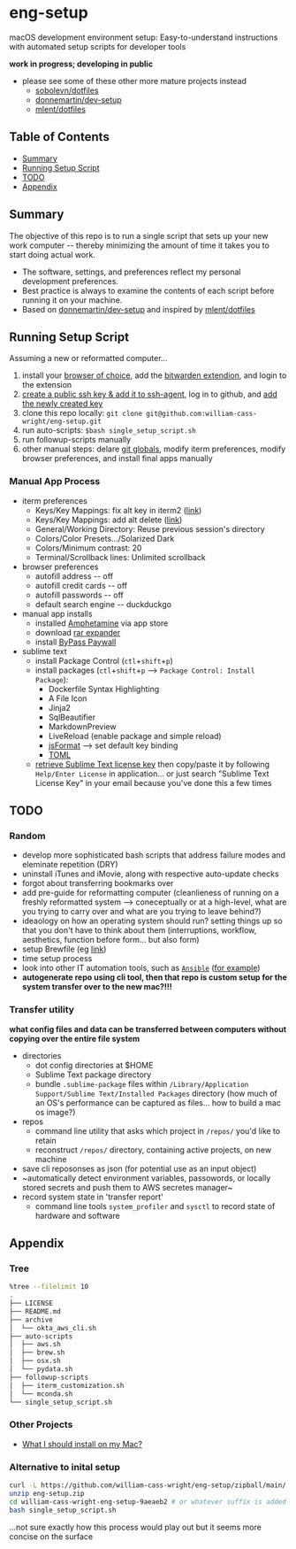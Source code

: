 # eng-setup
macOS development environment setup: Easy-to-understand instructions with automated setup scripts for developer tools

**work in progress; developing in public**
- please see some of these other more mature projects instead
	- [sobolevn/dotfiles](https://github.com/sobolevn/dotfiles)
	- [donnemartin/dev-setup](https://github.com/donnemartin/dev-setup)
	- [mlent/dotfiles](https://github.com/mlent/dotfiles)

## Table of Contents
- [Summary](#summary)
- [Running Setup Script](#running-setup-script)
- [TODO](#todo)
- [Appendix](#appendix)

## Summary
The objective of this repo is to run a single script that sets up your new work computer -- thereby minimizing the amount of time it takes you to start doing actual work. 

- The software, settings, and preferences reflect my personal development preferences. 
- Best practice is always to examine the contents of each script before running it on your machine.
- Based on [donnemartin/dev-setup](https://github.com/donnemartin/dev-setup) and inspired by [mlent/dotfiles](https://github.com/mlent/dotfiles)

## Running Setup Script
Assuming a new or reformatted computer...

1. install your [browser of choice](https://brave.com/), add the [bitwarden extendion](https://chrome.google.com/webstore/detail/bitwarden-free-password-m/nngceckbapebfimnlniiiahkandclblb?hl=en), and login to the extension
2. [create a public ssh key & add it to ssh-agent](https://docs.github.com/en/authentication/connecting-to-github-with-ssh/generating-a-new-ssh-key-and-adding-it-to-the-ssh-agent), log in to github, and [add the newly created key](https://docs.github.com/en/authentication/connecting-to-github-with-ssh/adding-a-new-ssh-key-to-your-github-account)
3. clone this repo locally: `git clone git@github.com:william-cass-wright/eng-setup.git`
4. run auto-scripts: `$bash single_setup_script.sh`
5. run followup-scripts manually
6. other manual steps: delare [git globals](https://git-scm.com/book/en/v2/Getting-Started-First-Time-Git-Setup), modify iterm preferences, modify browser preferences, and install final apps manually

### Manual App Process
- iterm preferences
	- Keys/Key Mappings: fix alt key in iterm2 ([link](https://www.clairecodes.com/blog/2018-10-15-making-the-alt-key-work-in-iterm2/))
	- Keys/Key Mappings: add alt delete ([link](https://stackoverflow.com/questions/42735929/how-to-delete-a-word-in-iterm-in-mac-os))
	- General/Working Directory: Reuse previous session's directory
	- Colors/Color Presets.../Solarized Dark
	- Colors/Minimum contrast: 20
	- Terminal/Scrollback lines: Unlimited scrollback
- browser preferences
	- autofill address 		-- off
	- autofill credit cards -- off
	- autofill passwords 	-- off
	- default search engine -- duckduckgo
- manual app installs
	- installed [Amphetamine](https://apps.apple.com/us/app/amphetamine/id937984704?mt=12) via app store
	- download [rar expander](http://rarexpander.sourceforge.net/)
	- install [ByPass Paywall](https://github.com/iamadamdev/bypass-paywalls-chrome)
- sublime text
	- install Package Control (`ctl`+`shift`+`p`)
	- install packages (`ctl`+`shift`+`p` --> `Package Control: Install Package`):
		- Dockerfile Syntax Highlighting
		- A File Icon
		- Jinja2
		- SqlBeautifier
		- MarkdownPreview
		- LiveReload (enable package and simple reload)
		- [jsFormat](https://stackoverflow.com/questions/34896840/sublime-text-json-formatter-shortcut) --> set default key binding
		- [TOML](https://packagecontrol.io/packages/TOML)
	- [retrieve Sublime Text license key](https://www.sublimetext.com/retrieve_key) then copy/paste it by following `Help/Enter License` in application... or just search "Sublime Text License Key" in your email because you've done this a few times

## TODO
### Random
- develop more sophisticated bash scripts that address failure modes and eleminate repetition (DRY)
- uninstall iTunes and iMovie, along with respective auto-update checks
- forgot about transferring bookmarks over
- add pre-guide for reformatting computer (cleanlieness of running on a freshly reformatted system --> coneceptually or at a high-level, what are you trying to carry over and what are you trying to leave behind?)
- ideaology on how an operating system should run? setting things up so that you don't have to think about them (interruptions, workflow, aesthetics, function before form... but also form)
- setup Brewfile (eg [link](https://github.com/gomex/mac-setup/blob/master/Brewfile))
- time setup process
- look into other IT automation tools, such as [`Ansible`](https://docs.ansible.com/ansible/latest/user_guide/index.html#getting-started) ([for example](https://github.com/geerlingguy/mac-dev-playbook))
- **autogenerate repo using cli tool, then that repo is custom setup for the system transfer over to the new mac?!!!**

### Transfer utility
**what config files and data can be transferred between computers without copying over the entire file system**
- directories
	- dot config directories at $HOME
	- Sublime Text package directory
	- bundle `.sublime-package` files within `/Library/Application Support/Sublime Text/Installed Packages` directory (how much of an OS's performance can be captured as files... how to build a mac os image?)
- repos
	- command line utility that asks which project in `/repos/` you'd like to retain
	- reconstruct `/repos/` directory, containing active projects, on new machine
- save cli reposonses as json (for potential use as an input object)
- ~automatically detect environment variables, passowords, or locally stored secrets and push them to AWS secretes manager~
- record system state in 'transfer report'
	- command line tools `system_profiler` and `sysctl` to record state of hardware and software

## Appendix
### Tree
```bash
%tree --filelimit 10
.
├── LICENSE
├── README.md
├── archive
│  └── okta_aws_cli.sh
├── auto-scripts
│  ├── aws.sh
│  ├── brew.sh
│  ├── osx.sh
│  └── pydata.sh
├── followup-scripts
│  ├── iterm_customization.sh
│  └── mconda.sh
└── single_setup_script.sh
```

### Other Projects
- [What I should install on my Mac?](https://dev.to/gomex/what-i-should-install-on-my-mac-5bbi)

### Alternative to inital setup
```bash
curl -L https://github.com/william-cass-wright/eng-setup/zipball/main/ -o eng-setup.zip
unzip eng-setup.zip
cd william-cass-wright-eng-setup-9aeaeb2 # or whatever suffix is added
bash single_setup_script.sh
```
...not sure exactly how this process would play out but it seems more concise on the surface
